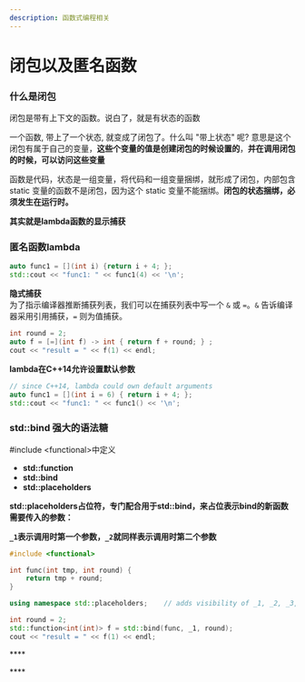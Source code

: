 ```yaml
---
description: 函数式编程相关
---
```


# 闭包以及匿名函数

### 什么是闭包

闭包是带有上下文的函数。说白了，就是有状态的函数

一个函数, 带上了一个状态, 就变成了闭包了。什么叫 "带上状态" 呢? 意思是这个闭包有属于自己的变量，**这些个变量的值是创建闭包的时候设置的**，**并在调用闭包的时候，可以访问这些变量**

函数是代码，状态是一组变量，将代码和一组变量捆绑，就形成了闭包，内部包含 static 变量的函数不是闭包，因为这个 static 变量不能捆绑。**闭包的状态捆绑，必须发生在运行时。**

**其实就是lambda函数的显示捕获**

### **匿名函数lambda**

```cpp
auto func1 = [](int i) {return i + 4; };
std::cout << "func1: " << func1(4) << '\n';
```

**隐式捕获**  
为了指示编译器推断捕获列表，我们可以在捕获列表中写一个 `&` 或 `=`。`&` 告诉编译器采用引用捕获，`=` 则为值捕获。

```cpp
int round = 2;
auto f = [=](int f) -> int { return f + round; } ;
cout << "result = " << f(1) << endl;
```

**lambda在C++14允许设置默认参数**

```cpp
// since C++14, lambda could own default arguments
auto func1 = [](int i = 6) { return i + 4; };
std::cout << "func1: " << func1() << '\n';
```

### **std::bind 强大的语法糖**

\#include &lt;functional&gt;中定义

* **std::function**
* **std::bind**
* **std::placeholders**

**std::placeholders占位符，专门配合用于std::bind，来占位表示bind的新函数需要传入的参数：**

**`_1`表示调用时第一个参数，`_2`就同样表示调用时第二个参数**

```cpp
#include <functional>

int func(int tmp, int round) {
    return tmp + round;
}

using namespace std::placeholders;    // adds visibility of _1, _2, _3,...

int round = 2;
std::function<int(int)> f = std::bind(func, _1, round);
cout << "result = " << f(1) << endl;
```

\*\*\*\*

\*\*\*\*

